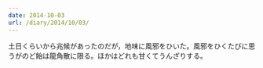 ```yaml
---
date: 2014-10-03
url: /diary/2014/10/03/
---
```


土日くらいから兆候があったのだが，地味に風邪をひいた。風邪をひくたびに思うがのど飴は龍角散に限る。ほかはどれも甘くてうんざりする。